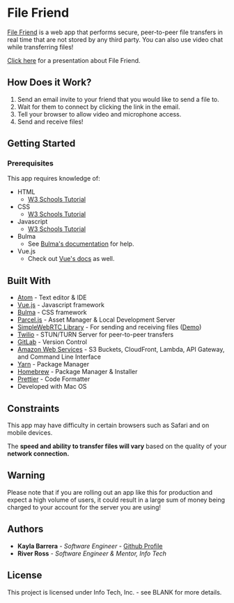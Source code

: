 # File Friend

[File Friend](***REMOVED***) is a web app that performs secure, peer-to-peer file transfers in real time that are not stored by any third party. You can also use video chat while transferring files!

[Click here](https://docs.google.com/presentation/d/131YzhAAn_Nh0gxDtZbyjUfITw6t5ZtIfuh0jDlxoLkw/edit?usp=sharing) for a presentation about File Friend.

## How Does it Work?

1. Send an email invite to your friend that you would like to send a file to.
2. Wait for them to connect by clicking the link in the email.
3. Tell your browser to allow video and microphone access.
4. Send and receive files!

## Getting Started

### Prerequisites

This app requires knowledge of:

* HTML
  * [W3 Schools Tutorial](https://www.w3schools.com/html/)
* CSS
  * [W3 Schools Tutorial](https://www.w3schools.com/css/)
* Javascript
  * [W3 Schools Tutorial](https://www.w3schools.com/js/default.asp)
* Bulma
  * See [Bulma's documentation](https://bulma.io/documentation/) for help.
* Vue.js
  * Check out [Vue's docs](https://vuejs.org/v2/guide/) as well.

## Built With

* [Atom](https://flight-manual.atom.io/getting-started/sections/installing-atom/) - Text editor & IDE
* [Vue.js](https://vuejs.org/) - Javascript framework
* [Bulma](https://bulma.io/) - CSS framework
* [Parcel.js](https://parceljs.org/getting_started.html) - Asset Manager & Local Development Server
* [SimpleWebRTC Library](https://simplewebrtc.com/notsosimple.html#filetransfer) - For sending and receiving files ([Demo](https://simplewebrtc.com/filetransfer))
* [Twilio](https://www.twilio.com/) - STUN/TURN Server for peer-to-peer transfers
* [GitLab](https://about.gitlab.com/) - Version Control
* [Amazon Web Services](https://aws.amazon.com/) - S3 Buckets, CloudFront, Lambda, API Gateway, and Command Line Interface
* [Yarn](https://yarnpkg.com/en/) - Package Manager
* [Homebrew](https://brew.sh/) - Package Manager & Installer
* [Prettier](https://prettier.io/docs/en/install.html) - Code Formatter
* Developed with Mac OS

## Constraints

This app may have difficulty in certain browsers such as Safari and on mobile devices.

The **speed and ability to transfer files will vary** based on the quality of your **network connection.**

## Warning

Please note that if you are rolling out an app like this for production and expect a high volume of users, it could result in a large sum of money being charged to your account for the server you are using!

## Authors

* **Kayla Barrera** - _Software Engineer_ - [Github Profile](https://github.com/Kbarrera123)
* **River Ross** - _Software Engineer & Mentor, Info Tech_

## License

This project is licensed under Info Tech, Inc. - see BLANK for more details.
